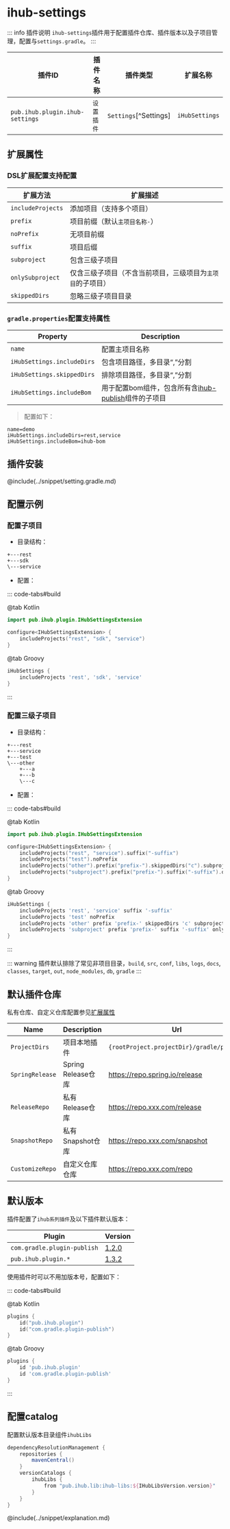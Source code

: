 # ihub-settings

::: info 插件说明
`ihub-settings`插件用于配置插件仓库、插件版本以及子项目管理，配置与`settings.gradle`。
:::

| 插件ID                            | 插件名称   | 插件类型                  | 扩展名称           |
| ------------------------------- | ------ | --------------------- | -------------- |
| `pub.ihub.plugin.ihub-settings` | `设置插件` | `Settings`[^Settings] | `iHubSettings` |

## 扩展属性

### DSL扩展配置支持配置

| 扩展方法              | 扩展描述                           |
| ----------------- | ------------------------------ |
| `includeProjects` | 添加项目（支持多个项目）                   |
| `prefix`          | 项目前缀（默认`主项目名称-`）               |
| `noPrefix`        | 无项目前缀                          |
| `suffix`          | 项目后缀                           |
| `subproject`      | 包含三级子项目                        |
| `onlySubproject`  | 仅含三级子项目（不含当前项目，三级项目为`主项目`的子项目） |
| `skippedDirs`     | 忽略三级子项目目录                      |

### `gradle.properties`配置支持属性

| Property                   | Description                                      |
| -------------------------- | ------------------------------------------------ |
| `name`                     | 配置主项目名称                                          |
| `iHubSettings.includeDirs` | 包含项目路径，多目录“,”分割                                  |
| `iHubSettings.skippedDirs` | 排除项目路径，多目录“,”分割                                  |
| `iHubSettings.includeBom`  | 用于配置bom组件，包含所有含[ihub-publish](iHubPublish)组件的子项目 |

> 配置如下：

```properties
name=demo
iHubSettings.includeDirs=rest,service
iHubSettings.includeBom=ihub-bom
```

## 插件安装

@include(../snippet/setting.gradle.md)

## 配置示例

### 配置子项目

- 目录结构：

```
+---rest
+---sdk
\---service
```

- 配置：

::: code-tabs#build

@tab Kotlin

```kotlin
import pub.ihub.plugin.IHubSettingsExtension

configure<IHubSettingsExtension> {
    includeProjects("rest", "sdk", "service")
}
```

@tab Groovy

```groovy
iHubSettings {
    includeProjects 'rest', 'sdk', 'service'
}
```

:::

### 配置三级子项目

- 目录结构：

```
+---rest
+---service
+---test
\---other
    +---a
    +---b
    \---c
```

- 配置：

::: code-tabs#build

@tab Kotlin

```kotlin
import pub.ihub.plugin.IHubSettingsExtension

configure<IHubSettingsExtension> {
    includeProjects("rest", "service").suffix("-suffix")
    includeProjects("test").noPrefix
    includeProjects("other").prefix("prefix-").skippedDirs("c").subproject
    includeProjects("subproject").prefix("prefix-").suffix("-suffix").onlySubproject
}
```

@tab Groovy

```groovy
iHubSettings {
    includeProjects 'rest', 'service' suffix '-suffix'
    includeProjects 'test' noPrefix
    includeProjects 'other' prefix 'prefix-' skippedDirs 'c' subproject
    includeProjects 'subproject' prefix 'prefix-' suffix '-suffix' onlySubproject
}
```

:::

::: warning
插件默认排除了常见非项目目录，`build`, `src`, `conf`, `libs`, `logs`, `docs`, `classes`, `target`, `out`, `node_modules`, `db`, `gradle`
:::

## 默认插件仓库

私有仓库、自定义仓库配置参见[扩展属性](iHub#扩展属性)

| Name            | Description      | Url                                       |
| --------------- | ---------------- | ----------------------------------------- |
| `ProjectDirs`   | 项目本地插件           | `{rootProject.projectDir}/gradle/plugins` |
| `SpringRelease` | Spring Release仓库 | https://repo.spring.io/release            |
| `ReleaseRepo`   | 私有Release仓库      | https://repo.xxx.com/release              |
| `SnapshotRepo`  | 私有Snapshot仓库     | https://repo.xxx.com/snapshot             |
| `CustomizeRepo` | 自定义仓库仓库          | https://repo.xxx.com/repo                 |

## 默认版本

插件配置了`ihub系列插件`及以下插件默认版本：

| Plugin                      | Version                                                              |
| --------------------------- | -------------------------------------------------------------------- |
| `com.gradle.plugin-publish` | [1.2.0](https://plugins.gradle.org/plugin/com.gradle.plugin-publish) |
| `pub.ihub.plugin.*`         | [1.3.2](https://plugins.gradle.org/plugin/pub.ihub.plugin)           |

使用插件时可以不用加版本号，配置如下：

::: code-tabs#build

@tab Kotlin

```kotlin
plugins {
    id("pub.ihub.plugin")
    id("com.gradle.plugin-publish")
}
```

@tab Groovy

```groovy
plugins {
    id 'pub.ihub.plugin'
    id 'com.gradle.plugin-publish'
}
```

:::

## 配置catalog

配置默认版本目录组件`ihubLibs`

```groovy
dependencyResolutionManagement {
    repositories {
        mavenCentral()
    }
    versionCatalogs {
        ihubLibs {
            from "pub.ihub.lib:ihub-libs:${IHubLibsVersion.version}"
        }
    }
}
```

@include(../snippet/explanation.md)